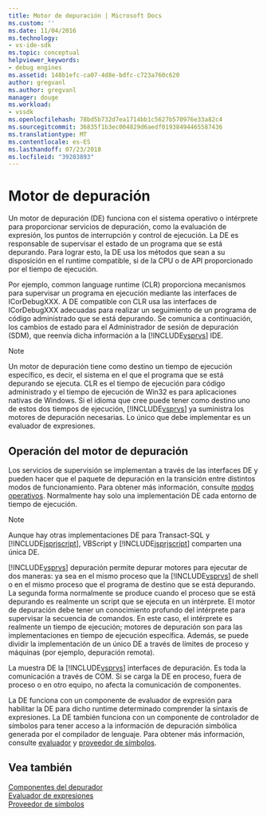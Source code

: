 ```yaml
---
title: Motor de depuración | Microsoft Docs
ms.custom: ''
ms.date: 11/04/2016
ms.technology:
- vs-ide-sdk
ms.topic: conceptual
helpviewer_keywords:
- debug engines
ms.assetid: 148b1efc-ca07-4d8e-bdfc-c723a760c620
author: gregvanl
ms.author: gregvanl
manager: douge
ms.workload:
- vssdk
ms.openlocfilehash: 78bd5b732d7ea1714bb1c5627b570976e33a82c4
ms.sourcegitcommit: 36835f1b3ec004829d6aedf01938494465587436
ms.translationtype: MT
ms.contentlocale: es-ES
ms.lasthandoff: 07/23/2018
ms.locfileid: "39203893"
---
```

# <a name="debug-engine"></a>Motor de depuración
Un motor de depuración (DE) funciona con el sistema operativo o intérprete para proporcionar servicios de depuración, como la evaluación de expresión, los puntos de interrupción y control de ejecución. La DE es responsable de supervisar el estado de un programa que se está depurando. Para lograr esto, la DE usa los métodos que sean a su disposición en el runtime compatible, si de la CPU o de API proporcionado por el tiempo de ejecución.  
  
 Por ejemplo, common language runtime (CLR) proporciona mecanismos para supervisar un programa en ejecución mediante las interfaces de ICorDebugXXX. A DE compatible con CLR usa las interfaces de ICorDebugXXX adecuadas para realizar un seguimiento de un programa de código administrado que se está depurando. Se comunica a continuación, los cambios de estado para el Administrador de sesión de depuración (SDM), que reenvía dicha información a la [!INCLUDE[vsprvs](../../code-quality/includes/vsprvs_md.md)] IDE.  
  
> [!NOTE]
>  Un motor de depuración tiene como destino un tiempo de ejecución específico, es decir, el sistema en el que el programa que se está depurando se ejecuta. CLR es el tiempo de ejecución para código administrado y el tiempo de ejecución de Win32 es para aplicaciones nativas de Windows. Si el idioma que cree puede tener como destino uno de estos dos tiempos de ejecución, [!INCLUDE[vsprvs](../../code-quality/includes/vsprvs_md.md)] ya suministra los motores de depuración necesarias. Lo único que debe implementar es un evaluador de expresiones.  
  
## <a name="debug-engine-operation"></a>Operación del motor de depuración  
 Los servicios de supervisión se implementan a través de las interfaces DE y pueden hacer que el paquete de depuración en la transición entre distintos modos de funcionamiento. Para obtener más información, consulte [modos operativos](../../extensibility/debugger/operational-modes.md). Normalmente hay solo una implementación DE cada entorno de tiempo de ejecución.  
  
> [!NOTE]
>  Aunque hay otras implementaciones DE para Transact-SQL y [!INCLUDE[jsprjscript](../../debugger/debug-interface-access/includes/jsprjscript_md.md)], VBScript y [!INCLUDE[jsprjscript](../../debugger/debug-interface-access/includes/jsprjscript_md.md)] comparten una única DE.  
  
 [!INCLUDE[vsprvs](../../code-quality/includes/vsprvs_md.md)] depuración permite depurar motores para ejecutar de dos maneras: ya sea en el mismo proceso que la [!INCLUDE[vsprvs](../../code-quality/includes/vsprvs_md.md)] de shell o en el mismo proceso que el programa de destino que se está depurando. La segunda forma normalmente se produce cuando el proceso que se está depurando es realmente un script que se ejecuta en un intérprete. El motor de depuración debe tener un conocimiento profundo del intérprete para supervisar la secuencia de comandos. En este caso, el intérprete es realmente un tiempo de ejecución; motores de depuración son para las implementaciones en tiempo de ejecución específica. Además, se puede dividir la implementación de un único DE a través de límites de proceso y máquinas (por ejemplo, depuración remota).  
  
 La muestra DE la [!INCLUDE[vsprvs](../../code-quality/includes/vsprvs_md.md)] interfaces de depuración. Es toda la comunicación a través de COM. Si se carga la DE en proceso, fuera de proceso o en otro equipo, no afecta la comunicación de componentes.  
  
 La DE funciona con un componente de evaluador de expresión para habilitar la DE para dicho runtime determinado comprender la sintaxis de expresiones. La DE también funciona con un componente de controlador de símbolos para tener acceso a la información de depuración simbólica generada por el compilador de lenguaje. Para obtener más información, consulte [evaluador](../../extensibility/debugger/expression-evaluator.md) y [proveedor de símbolos](../../extensibility/debugger/symbol-provider.md).  
  
## <a name="see-also"></a>Vea también  
 [Componentes del depurador](../../extensibility/debugger/debugger-components.md)   
 [Evaluador de expresiones](../../extensibility/debugger/expression-evaluator.md)   
 [Proveedor de símbolos](../../extensibility/debugger/symbol-provider.md)
